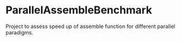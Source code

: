# ParallelAssembleBenchmark
Project to assess speed up of assemble function for different parallel paradigms.
